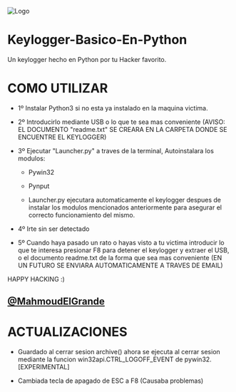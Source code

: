 
![Logo](https://cdn-icons-png.flaticon.com/512/1918/1918491.png)

# Keylogger-Basico-En-Python
Un keylogger hecho en Python por tu Hacker favorito.

# COMO UTILIZAR

- 1º Instalar Python3 si no esta ya instalado en la maquina victima.
 
- 2º Introducirlo mediante USB o lo que te sea mas conveniente (AVISO: EL DOCUMENTO "readme.txt" SE CREARA EN LA CARPETA DONDE SE ENCUENTRE EL KEYLOGGER)

- 3º Ejecutar "Launcher.py" a traves de la terminal, Autoinstalara los modulos:

  - Pywin32
 
  - Pynput

  - Launcher.py ejecutara automaticamente el keylogger despues de instalar los modulos mencionados anteriormente para asegurar el correcto funcionamiento del mismo.

- 4º Irte sin ser detectado

- 5º Cuando haya pasado un rato o hayas visto a tu victima introducir lo que te interesa presionar F8 para detener el keylogger y extraer el USB, o el documento
readme.txt de la forma que sea mas conveniente (EN UN FUTURO SE ENVIARA AUTOMATICAMENTE A TRAVES DE EMAIL)

HAPPY HACKING :)


## [@MahmoudElGrande](https://www.github.com/MahmoudElGrande)

# ACTUALIZACIONES

 - Guardado al cerrar sesion archive() ahora se ejecuta al cerrar sesion mediante la funcion win32api.CTRL_LOGOFF_EVENT de pywin32. [EXPERIMENTAL]
 
 - Cambiada tecla de apagado de ESC a F8 (Causaba problemas)
 
 

